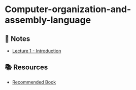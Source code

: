 # Computer-organization-and-assembly-language

## 📝 Notes
- [Lecture 1 - Introduction](./lectures/lecture-01.pdf)

## 📚 Resources
- [Recommended Book](./resources/book.pdf)